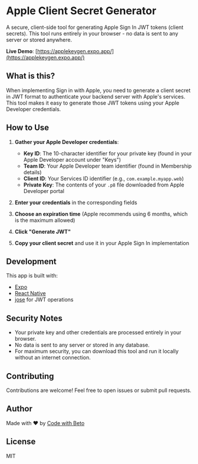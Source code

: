 # Apple Client Secret Generator

A secure, client-side tool for generating Apple Sign In JWT tokens (client secrets). This tool runs entirely in your browser - no data is sent to any server or stored anywhere.

**Live Demo**: [https://applekeygen.expo.app/](https://applekeygen.expo.app/)

## What is this?

When implementing Sign in with Apple, you need to generate a client secret in JWT format to authenticate your backend server with Apple's services. This tool makes it easy to generate those JWT tokens using your Apple Developer credentials.

## How to Use

1. **Gather your Apple Developer credentials**:

   - **Key ID**: The 10-character identifier for your private key (found in your Apple Developer account under "Keys")
   - **Team ID**: Your Apple Developer team identifier (found in Membership details)
   - **Client ID**: Your Services ID identifier (e.g., `com.example.myapp.web`)
   - **Private Key**: The contents of your `.p8` file downloaded from Apple Developer portal

2. **Enter your credentials** in the corresponding fields

3. **Choose an expiration time** (Apple recommends using 6 months, which is the maximum allowed)

4. **Click "Generate JWT"**

5. **Copy your client secret** and use it in your Apple Sign In implementation

## Development

This app is built with:

- [Expo](https://expo.dev/)
- [React Native](https://reactnative.dev/)
- [jose](https://github.com/panva/jose) for JWT operations

## Security Notes

- Your private key and other credentials are processed entirely in your browser.
- No data is sent to any server or stored in any database.
- For maximum security, you can download this tool and run it locally without an internet connection.

## Contributing

Contributions are welcome! Feel free to open issues or submit pull requests.

## Author

Made with ❤️ by [Code with Beto](https://codewithbeto.dev)

## License

MIT
